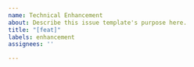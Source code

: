 ```yaml
---
name: Technical Enhancement
about: Describe this issue template's purpose here.
title: "[feat]"
labels: enhancement
assignees: ''

---
```



